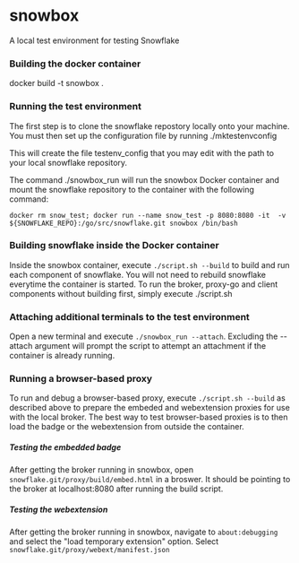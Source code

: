 # snowbox
A local test environment for testing Snowflake

### Building the docker container
docker build -t snowbox .

### Running the test environment
The first step is to clone the snowflake repostory locally onto your machine. You must then set up the configuration file by running ./mktestenvconfig

This will create the file testenv_config that you may edit with the path to your local snowflake repository.

The command ./snowbox_run will run the snowbox Docker container and mount the snowflake repository to the container with the following command:

```
docker rm snow_test; docker run --name snow_test -p 8080:8080 -it  -v ${SNOWFLAKE_REPO}:/go/src/snowflake.git snowbox /bin/bash
```

### Building snowflake inside the Docker container
Inside the snowbox container, execute ```./script.sh --build``` to build and run each component of snowflake. You will not need to rebuild snowflake everytime the container is started. To run the broker, proxy-go and client components without building first, simply execute ./script.sh

### Attaching additional terminals to the test environment
Open a new terminal and execute ```./snowbox_run --attach```. Excluding the --attach argument will prompt the script to attempt an attachment if the container is already running.

### Running a browser-based proxy
To run and debug a browser-based proxy, execute ```./script.sh --build``` as described above to prepare the embeded and webextension proxies for use with the local broker. The best way to test browser-based proxies is to then load the badge or the webextension from outside the container.

##### Testing the embedded badge
After getting the broker running in snowbox, open ```snowflake.git/proxy/build/embed.html``` in a broswer. It should be pointing to the broker at localhost:8080 after running the build script.

##### Testing the webextension
After getting the broker running in snowbox, navigate to ```about:debugging``` and select the "load temporary extension" option. Select ```snowflake.git/proxy/webext/manifest.json```
